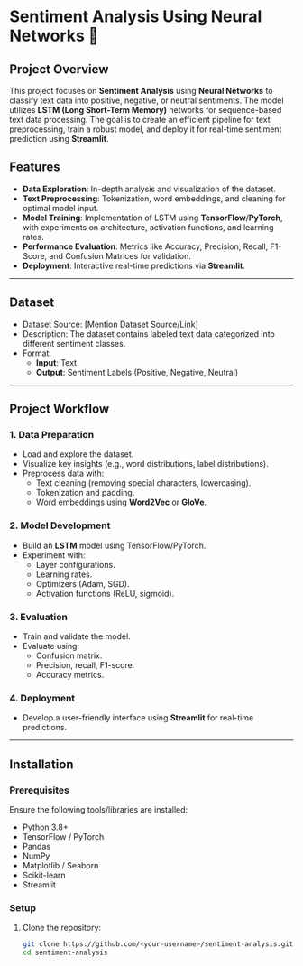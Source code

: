 # Sentiment Analysis Using Neural Networks 🌟

## Project Overview  
This project focuses on **Sentiment Analysis** using **Neural Networks** to classify text data into positive, negative, or neutral sentiments. The model utilizes **LSTM (Long Short-Term Memory)** networks for sequence-based text data processing. The goal is to create an efficient pipeline for text preprocessing, train a robust model, and deploy it for real-time sentiment prediction using **Streamlit**.

## Features  
- **Data Exploration**: In-depth analysis and visualization of the dataset.  
- **Text Preprocessing**: Tokenization, word embeddings, and cleaning for optimal model input.  
- **Model Training**: Implementation of LSTM using **TensorFlow**/**PyTorch**, with experiments on architecture, activation functions, and learning rates.  
- **Performance Evaluation**: Metrics like Accuracy, Precision, Recall, F1-Score, and Confusion Matrices for validation.  
- **Deployment**: Interactive real-time predictions via **Streamlit**.  

---

## Dataset  
- Dataset Source: [Mention Dataset Source/Link]  
- Description: The dataset contains labeled text data categorized into different sentiment classes.  
- Format:  
  - **Input**: Text  
  - **Output**: Sentiment Labels (Positive, Negative, Neutral)

---

## Project Workflow  
### 1. Data Preparation  
- Load and explore the dataset.  
- Visualize key insights (e.g., word distributions, label distributions).  
- Preprocess data with:  
  - Text cleaning (removing special characters, lowercasing).  
  - Tokenization and padding.  
  - Word embeddings using **Word2Vec** or **GloVe**.

### 2. Model Development  
- Build an **LSTM** model using TensorFlow/PyTorch.  
- Experiment with:  
  - Layer configurations.  
  - Learning rates.  
  - Optimizers (Adam, SGD).  
  - Activation functions (ReLU, sigmoid).  

### 3. Evaluation  
- Train and validate the model.  
- Evaluate using:  
  - Confusion matrix.  
  - Precision, recall, F1-score.  
  - Accuracy metrics.

### 4. Deployment  
- Develop a user-friendly interface using **Streamlit** for real-time predictions.  

---

## Installation  
### Prerequisites  
Ensure the following tools/libraries are installed:  
- Python 3.8+  
- TensorFlow / PyTorch  
- Pandas  
- NumPy  
- Matplotlib / Seaborn  
- Scikit-learn  
- Streamlit  

### Setup  
1. Clone the repository:  
   ```bash
   git clone https://github.com/<your-username>/sentiment-analysis.git
   cd sentiment-analysis
